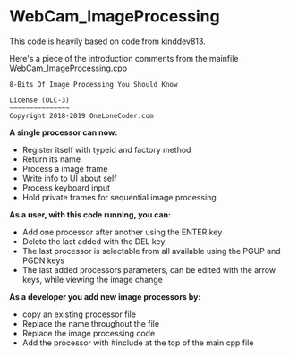 # WebCam_ImageProcessing

This code is heavily based on code from kinddev813.

Here's a piece of the introduction comments from the mainfile WebCam_ImageProcessing.cpp

	8-Bits Of Image Processing You Should Know

	License (OLC-3)
	~~~~~~~~~~~~~~~
	Copyright 2018-2019 OneLoneCoder.com

**A single processor can now:**
* Register itself with typeid and factory method
* Return its name
* Process a image frame
* Write info to UI about self
* Process keyboard input
* Hold private frames for sequential image processing

**As a user, with this code running, you can:**
* Add one processor after another using the ENTER key
* Delete the last added with the DEL key
* The last processor is selectable from all available using the PGUP and PGDN keys
* The last added processors parameters, can be edited with the arrow keys, while viewing the image change

**As a developer you add new image processors by:**
* copy an existing processor file
* Replace the name throughout the file
* Replace the image processing code
* Add the processor with #include at the top of the main cpp file
